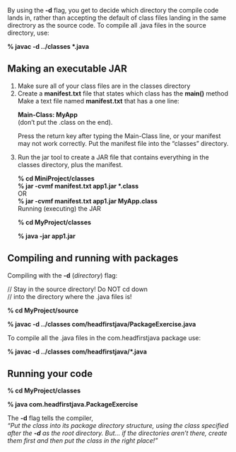 By using the <b>-d</b> flag, you get to decide which directory the compile code lands in,
rather than accepting the default of class files landing in the same directrory
as the source code. To compile all .java files in the source directory, use:

<b>% javac -d ../classes *.java</b>


<H2>Making an executable JAR</H2>

<ol>
  <li>Make sure all of your class files are in the classes directory</li>
  <li>Create a <b>manifest.txt</b> file that states which class has the <b>main()</b> method
  <br>Make a text file named <b>manifest.txt</b> that has a one line:

  <b>Main-Class: MyApp</b>
  <br>(don’t put the .class on the end).

  Press the return key after typing the Main-Class line, or your manifest may not work correctly. Put the manifest file into the “classes” directory.</li>
  <li>Run the jar tool to create a JAR file that contains everything in the classes directory, plus the manifest.

  <b>% cd MiniProject/classes
  <br>% jar -cvmf manifest.txt app1.jar *.class</b>
  <br>OR
  <br><b>% jar -cvmf manifest.txt app1.jar MyApp.class</b>
  <br>
  Running (executing) the JAR

  <b>% cd MyProject/classes</b>

  <b>% java -jar app1.jar</b></li>
</ol>


<H2>Compiling and running with packages</H2>

Compiling with the <b>-d</b> (<i>directory</i>) flag:

// Stay in the source directory! Do NOT cd down<br>
// into the directory where the .java files is!

<b>% cd MyProject/source

% javac -d ../classes com/headfirstjava/PackageExercise.java</b>

To compile all the .java files in the com.headfirstjava package use:

<b>% javac -d ../classes com/headfirstjava/*.java</b>


<H2>Running your code</H2>

<b>% cd MyProject/classes

% java com.headfirstjava.PackageExercise</b>

The <b>-d</b> flag tells the compiler,
<br><em>“Put the class into its package directory structure, using the class specified after the <b>-d</b> as the root directory. But... if the directories aren’t there, create them first and then put the class in the right place!”</em>
